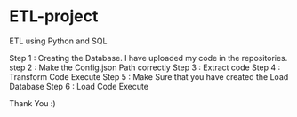 # ETL-project
ETL using Python and SQL

Step 1 : Creating the Database. I have uploaded my code in the repositories.
step 2 : Make the Config.json Path correctly 
Step 3 : Extract code 
Step 4 : Transform Code Execute 
Step 5 : Make Sure that you have created the Load Database 
Step 6 : Load Code Execute 

Thank You :)
